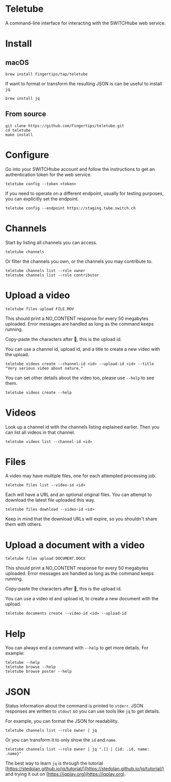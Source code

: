 # Teletube

A command-line interface for interacting with the SWITCHtube web service.

# Install

## macOS

    brew install fingertips/tap/teletube

If want to format or transform the resulting JSON is can be useful to install `jq`.

    brew install jq

## From source

    git clone https://github.com/Fingertips/teletube.git
    cd teletube
    make install

# Configure

Go into your SWITCHtube account and follow the instructions to get an authentication token for the web service.

    teletube config --token <token>

If you need to operate on a different endpoint, usually for testing purposes, you can explicitly set the endpoint.

    teletube config --endpoint https://staging.tube.switch.ch

# Channels

Start by listing all channels you can access.

    teletube channels

Or filter the channels you own, or the channels you may contribute to.

    teletube channels list --role owner
    teletube channels list --role contributor

# Upload a video

    teletube files upload FILE.MOV

This should print a NO_CONTENT response for every 50 megabytes uploaded. Error messages are handled as long as the command keeps running.

Copy-paste the characters after 📃, this is the upload id.

You can use a channel id, upload id, and a title to create a new video with the upload.

    teletube videos create --channel-id <id> --upload-id <id> --title "Very serious video about nature."

You can set other details about the video too, please use `--help` to see them.

    teletube videos create --help

# Videos

Look up a channel id with the channels listing explained earlier. Then you can list all videos in that channel.

    teletube videos list --channel-id <id>

# Files

A video may have multiple files, one for each attempted processing job.

    teletube files list --video-id <id>

Each will have a URL and an optional original files. You can attempt to download the latest file uploaded this way.

    teletube files download --video-id <id>

Keep in mind that the download URLs will expire, so you shouldn't share them with others.

# Upload a document with a video

    teletube files upload DOCUMENT.DOCX

This should print a NO_CONTENT response for every 50 megabytes uploaded. Error messages are handled as long as the command keeps running.

Copy-paste the characters after 📃, this is the upload id.

You can use a video id and upload id, to create a new document with the upload.

    teletube documents create --video-id <id> --upload-id

# Help

You can always end a command with `--help` to get more details. For example:

    teletube --help
    teletube browse --help
    teletube browse poster --help
    
#  JSON

Status information about the command is printed to `stderr`. JSON responses are written to `stdout` so you can use tools like `jq` to get details.

For example, you can format the JSON for readability.

    teletube channels list --role owner | jq

Or you can transform it to only show the `id` and `name`.

    teletube channels list --role owner | jq ".[] | {id: .id, name: .name}"

The best way to learn `jq` is through the tutorial [https://stedolan.github.io/jq/tutorial/](https://stedolan.github.io/jq/tutorial/) and trying it out on [https://jqplay.org](https://jqplay.org).